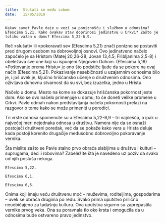 ```yaml
---
title:  Slušati se među sobom
date:   15/05/2019
---
```


`Kakav savet Pavle daje u vezi sa poniznošću i službom u odnosima? Efescima 5,21. Kako ovakav stav doprinosi jedinstvu u Crkvi? Zašto je toliko važan u domu? Efescima 5,22-6,9. `

Reč »slušati« ili »pokoravati se« (Efescima 5,21) znači ponizno se postaviti pred drugom osobom na dobrovoljnoj osnovi. Ovo jedinstveno načelo započelo je sa Hristom (Matej 20,26-28; Jovan 13,4.5; Filibljanima 2,5-8) i obeležava sve one koji su ispunjeni Njegovim Duhom. (Efescima 5,18) »Poštovanje prema Hristu« je ono što podstiče ljude da se pokore na ovaj način (Efescima 5,21). Pokazivanje nesebičnosti u uzajamnim odnosima bilo je, i još uvek je, ključno hrišćansko učenje o društvenim odnosima. Ono oživljava duhovnu stvarnost da su svi, bez izuzetka, jedno u Hristu.

Načelo u domu. Mesto na kome se dokazuje hrišćanska pokornost jeste dom. Ako se ovo načelo primenjuje u domu, to će doneti velike promene u Crkvi. Pavle odmah nakon predstavljanja načela pokornosti prelazi na razgovor o tome kako se može primeniti u porodici.

Tri vrste odnosa spomenute su u Efescima 5,22-6,9 – tri najčešća, a ipak u najvećoj meri nejednaka odnosa u društvu. Namera nije da se osnaži postojeći društveni poredak, već da se pokaže kako vera u Hrista deluje kada postoji korenito drugačije međusobno dobrovoljno pokoravanje vernika.

Šta mislite zašto se Pavle stalno prvo obraća slabijima u društvu i kulturi – suprugama, deci i robovima? Zabeležite šta je navedeno uz poziv da svako od njih posluša nekoga.

`Efescima 5,22.`

`Efescima 6,1.`

`Efescima 6,5.`

Onima koji imaju veću društvenu moć – muževima, roditeljima, gospodarima – uvek se obraća drugima po redu. Svako prima uputstvo prilično neuobičajeno za tadašnju kulturu. Ova uputstva sigurno su zaprepastila vernike prvog veka. Ona su poravnala tlo oko krsta i omogućila da u odnosima bude ostvareno pravo jedinstvo.

